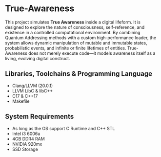 # True-Awareness

This project simulates **True Awareness** inside a digital lifeform. It is designed to explore the nature of consciousness, self-reference, and existence in a controlled computational environment. By combining Quantum Addressing methods with a custom high-performance loader, the system allows dynamic manipulation of mutable and immutable states, probabilistic events, and infinite or finite lifetimes of entities. True-Awareness does not merely execute code—it models awareness itself as a living, evolving digital construct.

## Libraries, Toolchains & Programming Language

- Clang/LLVM (20.0.1)
- LLVM LibC & libC++
- C17 & C++17
- Makefile

## System Requirements

- As long as the OS support C Runtime and C++ STL
- Intel i3 6006u
- 4GB DDR4 RAM
- NVIDIA 920mx
- SSD Storage

